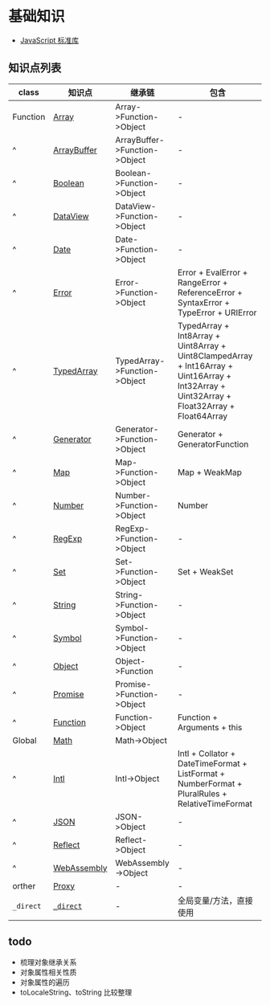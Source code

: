 # 基础知识

- [JavaScript 标准库](https://developer.mozilla.org/zh-CN/docs/Web/JavaScript/Reference/Global_Objects)

## 知识点列表

| class     | 知识点                          | 继承链                        | 包含                                                                                                                                        |
| --------- | ------------------------------- | ----------------------------- | ------------------------------------------------------------------------------------------------------------------------------------------- |
| Function  | [Array](./Array.md)             | Array->Function->Object       | -                                                                                                                                           |
| ^         | [ArrayBuffer](./ArrayBuffer.md) | ArrayBuffer->Function->Object | -                                                                                                                                           |
| ^         | [Boolean](./Boolean.md)         | Boolean->Function->Object     | -                                                                                                                                           |
| ^         | [DataView](./DataView.md)       | DataView->Function->Object    | -                                                                                                                                           |
| ^         | [Date](./Date.md)               | Date->Function->Object        | -                                                                                                                                           |
| ^         | [Error](./Error.md)             | Error->Function->Object       | Error + EvalError + RangeError + ReferenceError + SyntaxError + TypeError + URIError                                                        |
| ^         | [TypedArray](./TypedArray.md)   | TypedArray->Function->Object  | TypedArray + Int8Array + Uint8Array + Uint8ClampedArray + Int16Array + Uint16Array + Int32Array + Uint32Array + Float32Array + Float64Array |
| ^         | [Generator](./Generator.md)     | Generator->Function->Object   | Generator + GeneratorFunction                                                                                                               |
| ^         | [Map](./Map.md)                 | Map->Function->Object         | Map + WeakMap                                                                                                                               |
| ^         | [Number](./Number.md)           | Number->Function->Object      | Number                                                                                                                                      |
| ^         | [RegExp](./RegExp.md)           | RegExp->Function->Object      | -                                                                                                                                           |
| ^         | [Set](./Set.md)                 | Set->Function->Object         | Set + WeakSet                                                                                                                               |
| ^         | [String](./String.md)           | String->Function->Object      | -                                                                                                                                           |
| ^         | [Symbol](./Symbol.md)           | Symbol->Function->Object      | -                                                                                                                                           |
| ^         | [Object](./Object.md)           | Object->Function              | -                                                                                                                                           |
| ^         | [Promise](./Promise.md)         | Promise->Function->Object     | -                                                                                                                                           |
| ^         | [Function](./Function.md)       | Function->Object              | Function + Arguments + this                                                                                                                 |
| Global    | [Math](./Math.md)               | Math->Object                  |                                                                                                                                             |
| ^         | [Intl](./Intl.md)               | Intl->Object                  | Intl + Collator + DateTimeFormat + ListFormat + NumberFormat + PluralRules + RelativeTimeFormat                                             |
| ^         | [JSON](./JSON.md)               | JSON->Object                  | -                                                                                                                                           |
| ^         | [Reflect](./Reflect.md)         | Reflect->Object               | -                                                                                                                                           |
| ^         | [WebAssembly](./WebAssembly.md) | WebAssembly->Object           | -                                                                                                                                           |
| orther    | [Proxy](./Proxy.md)             | -                             | -                                                                                                                                           |
| `_direct` | [`_direct`](./_direct.md)       | -                             | 全局变量/方法，直接使用                                                                                                                     |

## todo

- 梳理对象继承关系
- 对象属性相关性质
- 对象属性的遍历
- toLocaleString、toString 比较整理
